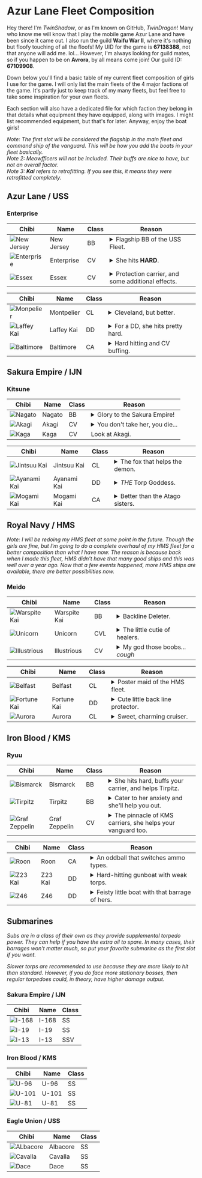 # Azur Lane Fleet Composition
Hey there! I'm *TwinShadow*, or as I'm known on GitHub, *TwinDragon*! Many who know me will know that I play the mobile game Azur Lane and have been since it came out. I also run the guild __Waifu War II__, where it's nothing but floofy touching of all the floofs! My UID for the game is **67138388**, not that anyone will add me. lol... However, I'm always looking for guild mates, so if you happen to be on **Avrora**, by all means come join! Our guild ID: **67109908**.

Down below you'll find a basic table of my current fleet composition of girls I use for the game. I will only list the main fleets of the 4 major factions of the game. It's partly just to keep track of my many fleets, but feel free to take some inspiration for your own fleets.

Each section will also have a dedicated file for which faction they belong in that details what equipment they have equipped, along with images. I might list recommended equipment, but that's for later. Anyway, enjoy the boat girls!

*Note: The first slot will be considered the flagship in the main fleet and command ship of the vanguard. This will be how you add the boats in your fleet basically.*  
*Note 2: Meowfficers will not be included. Their buffs are nice to have, but not an overall factor.*  
*Note 3: **Kai** refers to retrofitting. If you see this, it means they were retrofitted completely.*

## Azur Lane / USS
### Enterprise
| Chibi | Name | Class | Reason 
| --- | --- | --- | --- |
| ![New Jersey](imgs/USS/New_JerseyChibi.png) | New Jersey | BB | <details><summary>Flagship BB of the USS Fleet.</summary>She gets big guns, her own special kind. She also has a frequent barrage that fires off frequently as well. She rivals, if not beat, in power to **Friedrich der Grosse**.</details>
| ![Enterprise](imgs/USS/EnterpriseChibi.png) | Enterprise | CV | <details><summary>She hits **HARD**.</summary>If her skill procs, her aircraft will double their damage output.</details>
| ![Essex](imgs/USS/EssexChibi.png) | Essex | CV | <details><summary>Protection carrier, and some additional effects.</summary>She provides some pretty good buffs to herself when in a USS fleet, not to mention helping out your ships in certain cases.</details>

| Chibi | Name | Class | Reason 
| --- | --- | --- | --- |
| ![Monpelier](imgs/USS/MontpelierChibi.png) | Montpelier | CL | <details><summary>Cleveland, but better.</summary>Montpelier is the younger Cleveland-class, improving on her namesake in many ways. She also helps out your other cruisers as well.</details>
| ![Laffey Kai](imgs/USS/LaffeyKaiChibi.png) | Laffey Kai | DD | <details><summary>For a DD, she hits pretty hard.</summary>An AP barrage along with torps? Why not. She also hits hard too and is all-around decent.</details>
| ![Baltimore](imgs/USS/BaltimoreChibi.png) | Baltimore | CA | <details><summary>Hard hitting and CV buffing.</summary>Baltimore hits hard, decent armor, and even buffs your CV's and CVL's in USS fleets. If you sortie without them, she'll buff herself instead. Also, she has a special AP ammo buff for her main gun.</details>

## Sakura Empire / IJN
### Kitsune
| Chibi | Name | Class | Reason 
| --- | --- | --- | --- |
| ![Nagato](imgs/IJN/NagatoChibi.png) | Nagato | BB | <details><summary>Glory to the Sakura Empire!</summary>Not only is she a smol fox, she will help you carry your fleet to glory. She has a very powerful barrage if it goes off, and she buffs your IJN carriers to boot. You don't mess with this little thing.</details>
| ![Akagi](imgs/IJN/AkagiChibi.png) | Akagi | CV | <details><summary>You don't take her, you die...</summary>A scary 9-tailed fox that will kill you if you so much as look at another woman... A powerful carrier and when sortied with her sister, Kaga, they buff each other and have an early launch of aircraft. Very formiddable carriers.</details>
| ![Kaga](imgs/IJN/KagaChibi.png) | Kaga | CV | Look at Akagi.

| Chibi | Name | Class | Reason 
| --- | --- | --- | --- |
| ![Jintsuu Kai](imgs/IJN/JintsuuKaiChibi.png) | Jintsuu Kai | CL | <details><summary>The fox that helps the demon.</summary>Jintsuu buffs all your DD and CL torps while she's afloat, including crits. Pair her up with Ayanami and you've got a force to be reckoned with.</details>
| ![Ayanami Kai](imgs/IJN/AyanamiKaiChibi.png) | Ayanami Kai | DD | <details><summary>*THE* Torp Goddess.</summary>Ayanami is the torpedo goddess of the game, so spec'ing her out accordingly is key. But don't count on those guns of hers. Her barrage also launches powerful torpedoes along with decent self-buffs as well.</details>
| ![Mogami Kai](imgs/IJN/MogamiKaiChibi.png) | Mogami Kai | CA | <details><summary>Better than the Atago sisters.</summary>She makes HE guns actually work in your favor, and has a defense against AP ammo to boot. Hits hard, good armor, good boat to have in your fleet.</details>

## Royal Navy / HMS
*Note: I will be redoing my HMS fleet at some point in the future. Though the girls are fine, but I'm going to do a complete overhaul of my HMS fleet for a better composition than what I have now. The reason is because back when I made this fleet, HMS didn't have that many good ships and this was well over a year ago. Now that a few events happened, more HMS ships are available, there are better possibilities now.*
### Meido
| Chibi | Name | Class | Reason 
| --- | --- | --- | --- |
| ![Warspite Kai](imgs/HMS/WarspiteKaiChibi.png) | Warspite Kai | BB | <details><summary>Backline Deleter.</summary>Warspite makes her namesake as the backline deleter if you take her for the exercises. Otherwise, she has crazy high accuracy that's terrifying, and overall powerful.</details>
| ![Unicorn](imgs/HMS/UnicornChibi.png) | Unicorn | CVL | <details><summary>The little cutie of healers.</summary>Unicorn is an excellent defense-focused CVL that heals your vanguard every time her aircraft launch.</details>
| ![Illustrious](imgs/HMS/IllustriousChibi.png) | Illustrious | CV | <details><summary>My god those boobs... *cough*</summary>In all seriousness, Illustrious is a defense-oriented CV, having 2 fighter slots and a skill that protects your vanguard from all damage for a few seconds when her aircraft launch.</details>

| Chibi | Name | Class | Reason 
| --- | --- | --- | --- |
| ![Belfast](imgs/HMS/BelfastChibi.png) | Belfast | CL | <details><summary>Poster maid of the HMS fleet.</summary>Belfast buffs her HE damage (shells only), and lays down a smokescreen to incease evasion from airstrikes. Decent boat to have.</details>
| ![Fortune Kai](imgs/HMS/FortuneKaiChibi.png) | Fortune Kai | DD | <details><summary>Cute little back line protector.</summary>She has a chance to evade all incoming attacks, and she helps your backline defense a little bit. *But please, stay quiet when you're fighting...*</details>
| ![Aurora](imgs/HMS/AuroraChibi.png) | Aurora | CL | <details><summary>Sweet, charming cruiser.</summary>Her skill buffs her damage to small boats like destroyers, torpedo boats, etc... She also debuffs the evasion of enemy destroyers and light cruisers so long as she's alive.</details>

## Iron Blood / KMS
### Ryuu
| Chibi | Name | Class | Reason 
| --- | --- | --- | --- |
| ![Bismarck](imgs/KMS/BismarckChibi.png) | Bismarck | BB | <details><summary>She hits hard, buffs your carrier, and helps Tirpitz.</summary>Bismarck helps Tirpitz get over her social anxiety while buffing all of your Iron Blood ships and vanguard. On top of that, she has a decent barrage when she's flagship.</details>
| ![Tirpitz](imgs/KMS/TirpitzChibi.png) | Tirpitz | BB | <details><summary>Cater to her anxiety and she'll help you out.</summary>Alone, she does decent damage, but when sortied with other BB/BC's, then she gets nerfed. However, Bismarck let's her get over that anxiety. Decent BB, but don't count on those torps for a lot of damage.</details>
| ![Graf Zeppelin](imgs/KMS/Graf_ZeppelinChibi.png) | Graf Zeppelin | CV | <details><summary>The pinnacle of KMS carriers, she helps your vanguard too.</summary>Graf Zeppelin is a good carrier to have. Not only does she buff your vanguard by reducing the damage they take, she gets a buff herself for each KMS ship up to a stack of 3. Equip her with KMS Aircraft and she'll carry you to glory.</details>

| Chibi | Name | Class | Reason 
| --- | --- | --- | --- |
| ![Roon](imgs/KMS/RoonChibi.png) | Roon | CA | <details><summary>An oddball that switches ammo types.</summary>Roon is not only a yandere (and scary at that), but she's odd that her main gun switches ammo types betwen AP and HE. Not bad to use, but situational at times. She does have a powerful barrage that is both AP and HE that fires in three directions. Oh, and she spawns shields.</details>
| ![Z23 Kai](imgs/KMS/Z23KaiChibi.png) | Z23 Kai | DD | <details><summary>Hard-hitting gunboat with weak torps.</summary>Z23 hits hard and fast, rivaling that of even CL's. She has a powerful AP barrage that also launches torps, and even spawns a helpful pair of shields to block incoming fire. Just don't rely on the shields too much.</details>
| ![Z46](imgs/KMS/Z46Chibi.png) | Z46 | DD | <details><summary>Feisty little boat with that barrage of hers.</summary>She's a feisty one, as her AP barrage gets a buff from her skill (but for the love of Cubes, do not equip an AP gun on her; DD's do not like AP guns), and she can hit rapidly too. Oh, and she buffs herself every time she fires down a plane. Buff timer resets every time, but does not stack.</details>

## Submarines
*Subs are in a class of their own as they provide supplemental torpedo power. They can help if you have the extra oil to spare. In many cases, their barrages won't matter much, so put your favorite submarine as the first slot if you want.*

*Slower torps are recommended to use because they are more likely to hit than standard. However, if you do face more stationary bosses, then regular torpedoes could, in theory, have higher damage output.*

### Sakura Empire / IJN
| Chibi | Name | Class
| --- | --- | --- |
| ![I-168](imgs/IJN/I-168Chibi.png) | I-168 | SS |
| ![I-19](imgs/IJN/I-19Chibi.png) | I-19 | SS |
| ![I-13](imgs/IJN/I-13Chibi.png) | I-13 | SSV |

### Iron Blood / KMS
| Chibi | Name | Class
| --- | --- | --- |
| ![U-96](imgs/KMS/U-96Chibi.png) | U-96 | SS |
| ![U-101](imgs/KMS/U-101Chibi.png) | U-101 | SS |
| ![U-81](imgs/KMS/U-81Chibi.png) | U-81 | SS |

### Eagle Union / USS
| Chibi | Name | Class
| --- | --- | --- |
| ![ALbacore](imgs/USS/AlbacoreChibi.png) | Albacore | SS |
| ![Cavalla](imgs/USS/CavallaChibi.png) | Cavalla | SS |
| ![Dace](imgs/USS/DaceChibi.png) | Dace | SS |